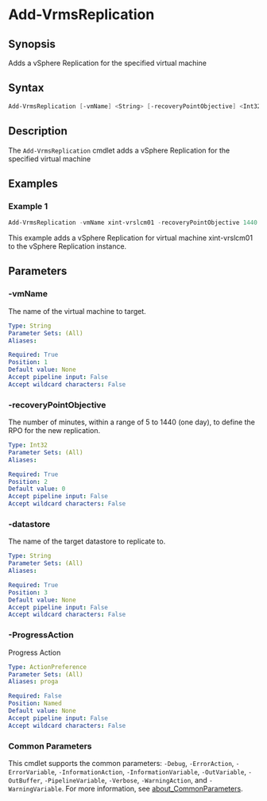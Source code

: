 # Add-VrmsReplication

## Synopsis

Adds a vSphere Replication for the specified virtual machine

## Syntax

```powershell
Add-VrmsReplication [-vmName] <String> [-recoveryPointObjective] <Int32> [-ProgressAction <ActionPreference>] [<CommonParameters>]
```

## Description

The `Add-VrmsReplication` cmdlet adds a vSphere Replication for the specified virtual machine

## Examples

### Example 1

```powershell
Add-VrmsReplication -vmName xint-vrslcm01 -recoveryPointObjective 1440 -datastore lax-m01-cl01-ds-vsan01
```

This example adds a vSphere Replication for virtual machine xint-vrslcm01 to the vSphere Replication instance.

## Parameters

### -vmName

The name of the virtual machine to target.

```yaml
Type: String
Parameter Sets: (All)
Aliases:

Required: True
Position: 1
Default value: None
Accept pipeline input: False
Accept wildcard characters: False
```

### -recoveryPointObjective

The number of minutes, within a range of 5 to 1440 (one day), to define the RPO for the new replication.

```yaml
Type: Int32
Parameter Sets: (All)
Aliases:

Required: True
Position: 2
Default value: 0
Accept pipeline input: False
Accept wildcard characters: False
```

### -datastore

The name of the target datastore to replicate to.

```yaml
Type: String
Parameter Sets: (All)
Aliases:

Required: True
Position: 3
Default value: None
Accept pipeline input: False
Accept wildcard characters: False
```

### -ProgressAction

Progress Action

```yaml
Type: ActionPreference
Parameter Sets: (All)
Aliases: proga

Required: False
Position: Named
Default value: None
Accept pipeline input: False
Accept wildcard characters: False
```

### Common Parameters

This cmdlet supports the common parameters: `-Debug`, `-ErrorAction`, `-ErrorVariable`, `-InformationAction`, `-InformationVariable`, `-OutVariable`, `-OutBuffer`, `-PipelineVariable`, `-Verbose`, `-WarningAction`, and `-WarningVariable`. For more information, see [about_CommonParameters](http://go.microsoft.com/fwlink/?LinkID=113216).
